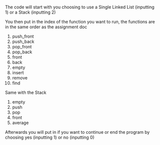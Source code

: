 The code will start with you choosing to use a Single Linked List (inputting 1) or a Stack (inputting 2)

You then put in the index of the function you want to run, the functions are in the same order as the assignment doc
1. push_front
2. push_back
3. pop_front
4. pop_back
5. front
6. back
7. empty
8. insert
9. remove
10. find

Same with the Stack
1. empty
2. push
3. pop
4. front
5. average

Afterwards you will put in if you want to continue or end the program by choosing yes (inputting 1) or no (inputting 0)
